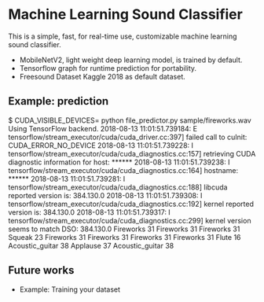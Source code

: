 # Machine Learning Sound Classifier

This is a simple, fast, for real-time use, customizable machine learning sound classifier.

- MobileNetV2, light weight deep learning model, is trained by default.
- Tensorflow graph for runtime prediction for portability.
- Freesound Dataset Kaggle 2018 as default dataset.

## Example: prediction

$ CUDA_VISIBLE_DEVICES= python file_predictor.py sample/fireworks.wav
Using TensorFlow backend.
2018-08-13 11:01:51.739184: E tensorflow/stream_executor/cuda/cuda_driver.cc:397] failed call to cuInit: CUDA_ERROR_NO_DEVICE
2018-08-13 11:01:51.739228: I tensorflow/stream_executor/cuda/cuda_diagnostics.cc:157] retrieving CUDA diagnostic information for host: ******
2018-08-13 11:01:51.739238: I tensorflow/stream_executor/cuda/cuda_diagnostics.cc:164] hostname: ******
2018-08-13 11:01:51.739281: I tensorflow/stream_executor/cuda/cuda_diagnostics.cc:188] libcuda reported version is: 384.130.0
2018-08-13 11:01:51.739308: I tensorflow/stream_executor/cuda/cuda_diagnostics.cc:192] kernel reported version is: 384.130.0
2018-08-13 11:01:51.739317: I tensorflow/stream_executor/cuda/cuda_diagnostics.cc:299] kernel version seems to match DSO: 384.130.0
Fireworks 31
Fireworks 31
Fireworks 31
Squeak 23
Fireworks 31
Fireworks 31
Fireworks 31
Fireworks 31
Flute 16
Acoustic_guitar 38
Applause 37
Acoustic_guitar 38

## Future works

- Example: Training your dataset

